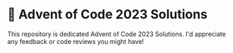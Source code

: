 # 🎄 Advent of Code 2023 Solutions
This repository is dedicated Advent of Code 2023 Solutions. I'd appreciate any feedback or code reviews you might have!
